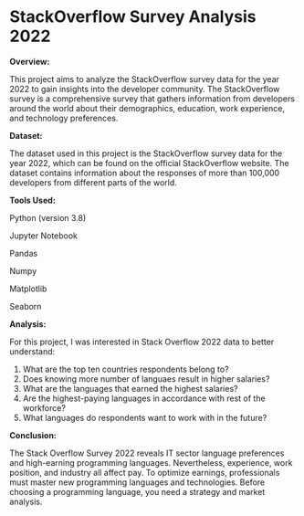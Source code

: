 # StackOverflow Survey Analysis 2022

**Overview:**

This project aims to analyze the StackOverflow survey data for the year 2022 to gain insights into the developer community. The StackOverflow survey is a comprehensive survey that gathers information from developers around the world about their demographics, education, work experience, and technology preferences.

**Dataset:**

The dataset used in this project is the StackOverflow survey data for the year 2022, which can be found on the official StackOverflow website. The dataset contains information about the responses of more than 100,000 developers from different parts of the world.

**Tools Used:**

Python (version 3.8)

Jupyter Notebook

Pandas

Numpy

Matplotlib

Seaborn

**Analysis:**

For this project, I was interested in Stack Overflow 2022 data to better understand:

1. What are the top ten countries respondents belong to?
2. Does knowing more number of languaes result in higher salaries?
3. What are the languages that earned the highest salaries?
4. Are the highest-paying languages in accordance with rest of the workforce?
5. What languages do respondents want to work with in the future?


**Conclusion:**

The Stack Overflow Survey 2022 reveals IT sector language preferences and high-earning programming languages. Nevertheless, experience, work position, and industry all affect pay. To optimize earnings, professionals must master new programming languages and technologies. Before choosing a programming language, you need a strategy and market analysis.

